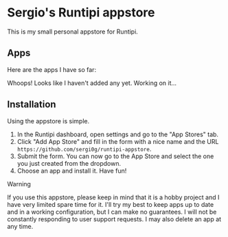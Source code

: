 # Sergio's Runtipi appstore

This is my small personal appstore for Runtipi.

## Apps

Here are the apps I have so far:

Whoops! Looks like I haven't added any yet. Working on it...

## Installation

Using the appstore is simple.

1. In the Runtipi dashboard, open settings and go to the "App Stores" tab.
2. Click "Add App Store" and fill in the form with a nice name and the URL `https://github.com/sergi0g/runtipi-appstore`.
3. Submit the form. You can now go to the App Store and select the one you just created from the dropdown.
4. Choose an app and install it. Have fun!

> [!WARNING]
> If you use this appstore, please keep in mind that it is a hobby project and I have very limited spare time for it. I'll try my best to keep apps up to date and in a working configuration, but I can make no guarantees. I will not be constantly responding to user support requests. I may also delete an app at any time.